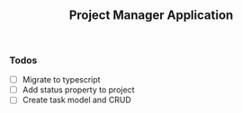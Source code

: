 
<br />
<p align="center">
  <h2 align="center">Project Manager Application</h2>
</p>
<br />


### Todos
- [ ] Migrate to typescript
- [ ] Add status property to project
- [ ] Create task model and CRUD
